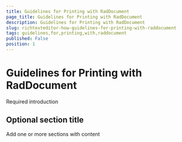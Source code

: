 ```yaml
---
title: Guidelines for Printing with RadDocument
page_title: Guidelines for Printing with RadDocument
description: Guidelines for Printing with RadDocument
slug: richtexteditor-how-guidelines-for-printing-with-raddocument
tags: guidelines,for,printing,with,raddocument
published: False
position: 1
---
```


# Guidelines for Printing with RadDocument



Required introduction

## Optional section title

Add one or more sections with content
